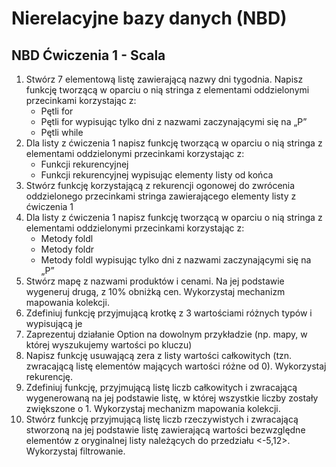 # Nierelacyjne bazy danych (NBD)

## NBD Ćwiczenia 1 - Scala

1. Stwórz 7 elementową listę zawierającą nazwy dni tygodnia. Napisz funkcję tworzącą w oparciu o nią stringa z elementami oddzielonymi przecinkami korzystając z:
   - Pętli for
   - Pętli for wypisując tylko dni z nazwami zaczynającymi się na „P”
   - Pętli while
2. Dla listy z ćwiczenia 1 napisz funkcję tworzącą w oparciu o nią stringa z elementami oddzielonymi przecinkami korzystając z:
   - Funkcji rekurencyjnej
   - Funkcji rekurencyjnej wypisując elementy listy od końca
3. Stwórz funkcję korzystającą z rekurencji ogonowej do zwrócenia oddzielonego przecinkami stringa zawierającego elementy listy z ćwiczenia 1
4. Dla listy z ćwiczenia 1 napisz funkcję tworzącą w oparciu o nią stringa z elementami oddzielonymi przecinkami korzystając z:
   - Metody foldl
   - Metody foldr
   - Metody foldl wypisując tylko dni z nazwami zaczynającymi się na „P”
5. Stwórz mapę z nazwami produktów i cenami. Na jej podstawie wygeneruj drugą, z 10% obniżką cen. Wykorzystaj mechanizm mapowania kolekcji.
6. Zdefiniuj funkcję przyjmującą krotkę z 3 wartościami różnych typów i wypisującą je
7. Zaprezentuj działanie Option na dowolnym przykładzie (np. mapy, w której wyszukujemy wartości po kluczu)
8. Napisz funkcję usuwającą zera z listy wartości całkowitych (tzn. zwracającą listę elementów mających wartości różne od 0). Wykorzystaj rekurencję.
9. Zdefiniuj funkcję, przyjmującą listę liczb całkowitych i zwracającą wygenerowaną na jej podstawie listę, w której wszystkie liczby zostały zwiększone o 1. Wykorzystaj mechanizm mapowania kolekcji.
10. Stwórz funkcję przyjmującą listę liczb rzeczywistych i zwracającą stworzoną na jej podstawie listę zawierającą wartości bezwzględne elementów z oryginalnej listy należących do przedziału <-5,12>. Wykorzystaj filtrowanie.
